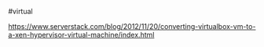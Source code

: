 #virtual 

https://www.serverstack.com/blog/2012/11/20/converting-virtualbox-vm-to-a-xen-hypervisor-virtual-machine/index.html